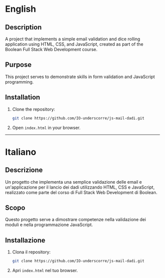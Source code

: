 # English

## Description
A project that implements a simple email validation and dice rolling application using HTML, CSS, and JavaScript, created as part of the Boolean Full Stack Web Development course.

## Purpose
This project serves to demonstrate skills in form validation and JavaScript programming.

## Installation
1. Clone the repository:
   ```bash
   git clone https://github.com/IO-underscorre/js-mail-dadi.git
   ```
2. Open `index.html` in your browser.

---

# Italiano

## Descrizione
Un progetto che implementa una semplice validazione delle email e un'applicazione per il lancio dei dadi utilizzando HTML, CSS e JavaScript, realizzato come parte del corso di Full Stack Web Development di Boolean.

## Scopo
Questo progetto serve a dimostrare competenze nella validazione dei moduli e nella programmazione JavaScript.

## Installazione
1. Clona il repository:
   ```bash
   git clone https://github.com/IO-underscorre/js-mail-dadi.git
   ```
2. Apri `index.html` nel tuo browser.
